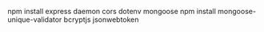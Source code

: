npm install express daemon cors dotenv mongoose
npm install mongoose-unique-validator bcryptjs jsonwebtoken
